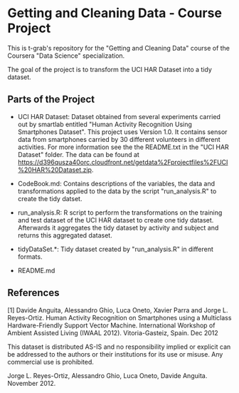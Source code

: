 Getting and Cleaning Data - Course Project
==========================================
This is t-grab's repository for the "Getting and Cleaning Data" course 
of the Coursera "Data Science" specialization.

The goal of the project is to transform the UCI HAR Dataset into a tidy dataset.

## Parts of the Project

- UCI HAR Dataset: Dataset obtained from several experiments carried out by smartlab entitled
"Human Activity Recognition Using Smartphones Dataset". This project uses Version 1.0. It contains
sensor data from smartphones carried by 30 different volunteers in different activities. For more information
see the the README.txt in the "UCI HAR Dataset" folder. The data can be found at https://d396qusza40orc.cloudfront.net/getdata%2Fprojectfiles%2FUCI%20HAR%20Dataset.zip.

- CodeBook.md: Contains descriptions of the variables, the data and transformations applied to the 
data by the script "run_analysis.R" to create the tidy datset.

- run_analysis.R: R script to perform the transformations on the training and test dataset of the UCI HAR dataset to create one tidy dataset. Afterwards it aggregates the tidy dataset by activity and subject and returns this aggregated dataset.

- tidyDataSet.*: Tidy dataset created by "run_analysis.R" in different formats.

- README.md

## References

[1] Davide Anguita, Alessandro Ghio, Luca Oneto, Xavier Parra and Jorge L. Reyes-Ortiz. Human Activity Recognition on Smartphones using a Multiclass Hardware-Friendly Support Vector Machine. International Workshop of Ambient Assisted Living (IWAAL 2012). Vitoria-Gasteiz, Spain. Dec 2012

This dataset is distributed AS-IS and no responsibility implied or explicit can be addressed to the authors or their institutions for its use or misuse. Any commercial use is prohibited.

Jorge L. Reyes-Ortiz, Alessandro Ghio, Luca Oneto, Davide Anguita. November 2012.